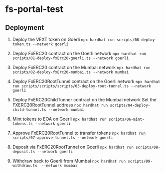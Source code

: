 # fs-portal-test

## Deployment

1. Deploy the VEXT token on Goerli
   `npx hardhat run scripts/00-deploy-token.ts --network goerli`

2. Deploy FxERC20 contract on the Goerli network
   `npx hardhat run scripts/01-deploy-fxErc20-goerli.ts --network goerli`

3. Deploy FxERC20 contract on the Mumbai network
   `npx hardhat run scripts/02-deploy-fxErc20-mumbai.ts --network mumbai`

4. Deploy FxERC20RootTunnel contract on the Goerli network
   `npx hardhat run scripts/scripts/scripts/03-deploy-root-tunnel.ts --network goerli`

5. Deploy FxERC20ChildTunner contract on the Mumbai network
   Set the FXERC20RootTunnel address
   `npx hardhat run scripts/04-deploy-child-tunnel.ts --network mumbai`

6. Mint tokens to EOA on Goerli
   `npx hardhat run scripts/06-mint-tokens.ts --network goerli`

7. Approve FxERC20RootTunnel to transfer tokens
   `npx hardhat run scripts/07-approve-tunnel.ts --network goerli`

8. Deposit via FxERC20RootTunnel on Goerli
   `npx hardhat run scripts/08-deposit.ts --network goerli`

9. Withdraw back to Goerli from Mumbai
   `npx hardhat run scripts/09-withdraw.ts  --network mumbai`
